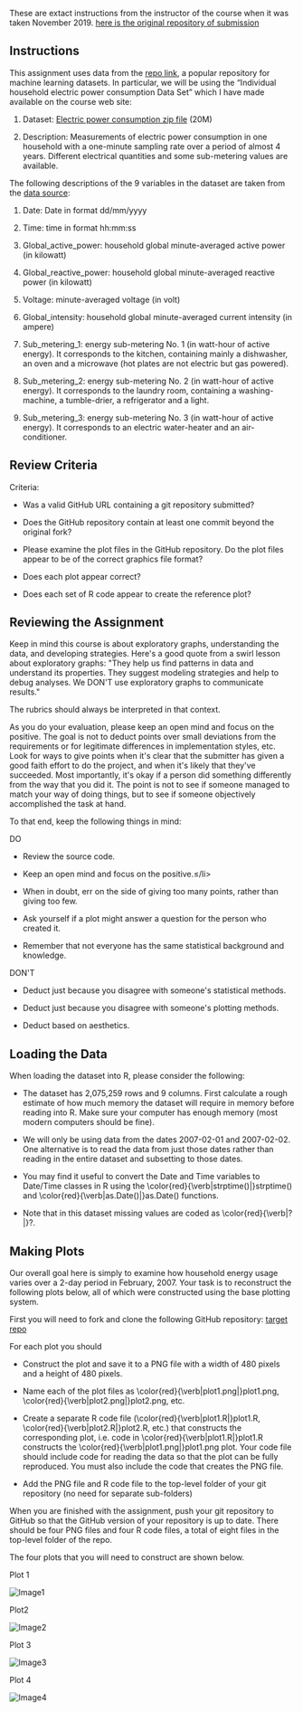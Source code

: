 These are extact instructions from the instructor of the course when it was taken November 2019. [here is the original repository of submission](https://github.com/gdq12/ExData_Plotting1)

Instructions
------------

This assignment uses data from the [repo link](http://archive.ics.uci.edu/ml/), a popular repository for machine learning datasets. In particular, we will be using the “Individual household electric power consumption Data Set” which I have made available on the course web site:

1. Dataset: [Electric power consumption zip file](https://d396qusza40orc.cloudfront.net/exdata%2Fdata%2Fhousehold_power_consumption.zip) (20M)

2. Description: Measurements of electric power consumption in one household with a one-minute sampling rate over a period of almost 4 years. Different electrical quantities and some sub-metering values are available.

The following descriptions of the 9 variables in the dataset are taken from the [data source](https://archive.ics.uci.edu/ml/datasets/Individual+household+electric+power+consumption): 

1. Date: Date in format dd/mm/yyyy

2. Time: time in format hh:mm:ss

3. Global_active_power: household global minute-averaged active power (in kilowatt)

4. Global_reactive_power: household global minute-averaged reactive power (in kilowatt)

5. Voltage: minute-averaged voltage (in volt)

6. Global_intensity: household global minute-averaged current intensity (in ampere)

7. Sub_metering_1: energy sub-metering No. 1 (in watt-hour of active energy). It corresponds to the kitchen, containing mainly a dishwasher, an oven and a microwave (hot plates are not electric but gas powered).

8. Sub_metering_2: energy sub-metering No. 2 (in watt-hour of active energy). It corresponds to the laundry room, containing a washing-machine, a tumble-drier, a refrigerator and a light.

9. Sub_metering_3: energy sub-metering No. 3 (in watt-hour of active energy). It corresponds to an electric water-heater and an air-conditioner.

Review Criteria
---------------

Criteria: 

+ Was a valid GitHub URL containing a git repository submitted?

+ Does the GitHub repository contain at least one commit beyond the original fork?

+ Please examine the plot files in the GitHub repository. Do the plot files appear to be of the correct graphics file format?

+ Does each plot appear correct?

+ Does each set of R code appear to create the reference plot?
 
Reviewing the Assignment
------------------------

Keep in mind this course is about exploratory graphs, understanding the data, and developing strategies. Here's a good quote from a swirl lesson about exploratory graphs: "They help us find patterns in data and understand its properties. They suggest modeling strategies and help to debug analyses. We DON'T use exploratory graphs to communicate results."

The rubrics should always be interpreted in that context.

As you do your evaluation, please keep an open mind and focus on the positive. The goal is not to deduct points over small deviations from the requirements or for legitimate differences in implementation styles, etc. Look for ways to give points when it's clear that the submitter has given a good faith effort to do the project, and when it's likely that they've succeeded. Most importantly, it's okay if a person did something differently from the way that you did it. The point is not to see if someone managed to match your way of doing things, but to see if someone objectively accomplished the task at hand.

To that end, keep the following things in mind:

DO 

+ Review the source code.

+ Keep an open mind and focus on the positive.≤/li>

+ When in doubt, err on the side of giving too many points, rather than giving too few.

+ Ask yourself if a plot might answer a question for the person who created it.

+ Remember that not everyone has the same statistical background and knowledge.

DON'T

+ Deduct just because you disagree with someone's statistical methods.

+ Deduct just because you disagree with someone's plotting methods.

+ Deduct based on aesthetics.

Loading the Data
----------------

When loading the dataset into R, please consider the following:

+ The dataset has 2,075,259 rows and 9 columns. First calculate a rough estimate of how much memory the dataset will require in memory before reading into R. Make sure your computer has enough memory (most modern computers should be fine).

+ We will only be using data from the dates 2007-02-01 and 2007-02-02. One alternative is to read the data from just those dates rather than reading in the entire dataset and subsetting to those dates.

+ You may find it useful to convert the Date and Time variables to Date/Time classes in R using the \color{red}{\verb|strptime()|}strptime()  and \color{red}{\verb|as.Date()|}as.Date() functions.

+ Note that in this dataset missing values are coded as \color{red}{\verb|?|}?.

Making Plots
------------

Our overall goal here is simply to examine how household energy usage varies over a 2-day period in February, 2007. Your task is to reconstruct the following plots below, all of which were constructed using the base plotting system.

First you will need to fork and clone the following GitHub repository: [target repo](https://github.com/rdpeng/ExData_Plotting1)

For each plot you should

+ Construct the plot and save it to a PNG file with a width of 480 pixels and a height of 480 pixels.

+ Name each of the plot files as \color{red}{\verb|plot1.png|}plot1.png, \color{red}{\verb|plot2.png|}plot2.png, etc.

+ Create a separate R code file (\color{red}{\verb|plot1.R|}plot1.R, \color{red}{\verb|plot2.R|}plot2.R, etc.) that constructs the corresponding plot, i.e. code in \color{red}{\verb|plot1.R|}plot1.R constructs the \color{red}{\verb|plot1.png|}plot1.png plot. Your code file should include code for reading the data so that the plot can be fully reproduced. You must also include the code that creates the PNG file.

+ Add the PNG file and R code file to the top-level folder of your git repository (no need for separate sub-folders)

When you are finished with the assignment, push your git repository to GitHub so that the GitHub version of your repository is up to date. There should be four PNG files and four R code files, a total of eight files in the top-level folder of the repo.

The four plots that you will need to construct are shown below.

Plot 1

![Image1](https://user-images.githubusercontent.com/52377705/74322400-2b8e7680-4d84-11ea-8b9a-94f55217da4c.png)

Plot2

![Image2](https://user-images.githubusercontent.com/52377705/74322404-2cbfa380-4d84-11ea-81d0-c502a660be3b.png)

Plot 3

![Image3](https://user-images.githubusercontent.com/52377705/74322413-2f21fd80-4d84-11ea-9c1c-899c1e636685.png)

Plot 4

![Image4](https://user-images.githubusercontent.com/52377705/74322414-30532a80-4d84-11ea-9cec-02f99fb81aa7.png)


